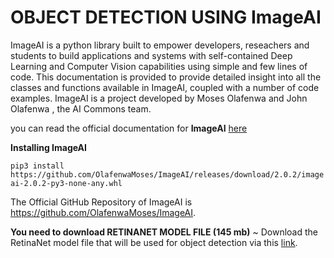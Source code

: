 # OBJECT DETECTION USING ImageAI

ImageAI is a python library built to empower developers, reseachers and students to build applications and systems with self-contained Deep Learning and Computer Vision capabilities using simple and few lines of code. This documentation is provided to provide detailed insight into all the classes and functions available in ImageAI, coupled with a number of code examples. ImageAI is a project developed by Moses Olafenwa and John Olafenwa , the AI Commons team. 


you can read the official documentation for **ImageAI** [here](https://imageai.readthedocs.io/en/latest/)

**Installing ImageAI**

`pip3 install https://github.com/OlafenwaMoses/ImageAI/releases/download/2.0.2/imageai-2.0.2-py3-none-any.whl `

The Official GitHub Repository of ImageAI is https://github.com/OlafenwaMoses/ImageAI.

**You need to download RETINANET MODEL FILE (145 mb)**
~ Download the RetinaNet model file that will be used for object detection via this [link](https://github.com/OlafenwaMoses/ImageAI/releases/download/1.0/resnet50_coco_best_v2.0.1.h5).
